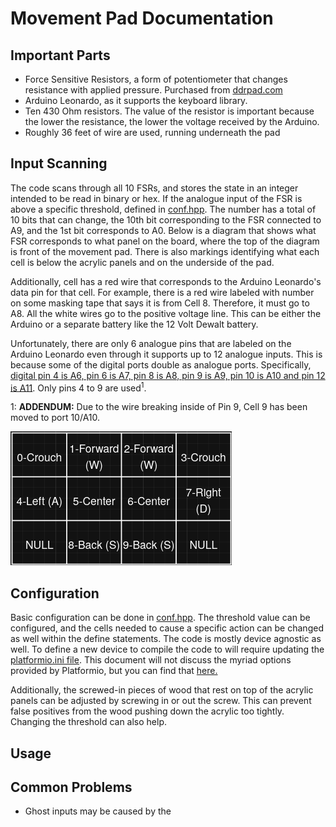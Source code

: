 # Movement Pad Documentation

## Important Parts
- Force Sensitive Resistors, a form of potentiometer that changes resistance with applied pressure.  Purchased from [ddrpad.com](https://ddrpad.com/collections/fsr-sensors/products/force-sensitive-resistor-fsr-sensor-square-interlink?variant=39251885817908)
- Arduino Leonardo, as it supports the keyboard library.  
- Ten 430 Ohm resistors.  The value of the resistor is important because the lower the resistance, the lower the voltage received by the Arduino.  
- Roughly 36 feet of wire are used, running underneath the pad
## Input Scanning 
The code scans through all 10 FSRs, and stores the state in an integer intended to be read in binary or hex.   If the analogue input of the FSR is above a specific threshold, defined in [conf.hpp](../include/conf.hpp). The number has a total of 10 bits that can change, the 10th bit corresponding to the FSR connected to A9, and the 1st bit corresponds to A0.  Below is a diagram that shows what FSR corresponds to what panel on the board, where the top of the diagram is front of the movement pad. There is also markings identifying what each cell is below the acrylic panels and on the underside of the pad.  

Additionally, cell has a red wire that corresponds to the Arduino Leonardo's data pin for that cell.  For example, there is a red wire labeled with number on some masking tape that says it is from Cell 8.  Therefore, it must go to A8.  All the white wires go to the positive voltage line.  This can be either the Arduino or a separate battery like the 12 Volt Dewalt battery.

Unfortunately, there are only 6 analogue pins that are labeled on the Arduino Leonardo even through it supports up to 12 analogue inputs.  This is because some of the digital ports double as analogue ports. Specifically, [digital pin 4 is A6, pin 6 is A7, pin 8 is A8, pin 9 is A9, pin 10 is A10 and pin 12 is A11](https://www.arduino.cc/reference/tr/language/functions/analog-io/analogread/).  Only pins 4 to 9 are used<sup>1</sup>.

1: **ADDENDUM:**  Due to the wire breaking inside of Pin 9, Cell 9 has been moved to port 10/A10.  

![image](Screenshot_20250325_215637.png)

## Configuration
Basic configuration can be done in [conf.hpp](../include/conf.hpp).  The threshold value can be configured, and the cells needed to cause a specific action can be changed as well within the define statements.   The code is mostly device agnostic as well.  To define a new device to compile the code to will require updating the [platformio.ini file](../platformio.ini).  This document will not discuss the myriad options provided by Platformio, but you can find that [here.](https://docs.platformio.org/en/latest/)

Additionally, the screwed-in pieces of wood that rest on top of the acrylic panels can be adjusted by screwing in or out the screw.  This can prevent false positives from the wood pushing down the acrylic too tightly.  Changing the threshold can also help.

## Usage



## Common Problems
- Ghost inputs may be caused by the 
